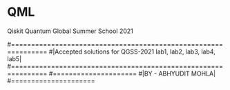 # QML
Qiskit Quantum Global Summer School 2021 

#===============================================================
#|Accepted solutions for QGSS-2021 lab1, lab2, lab3, lab4, lab5|
#===============================================================
#=====================
#|BY - ABHYUDIT MOHLA|
#=====================
